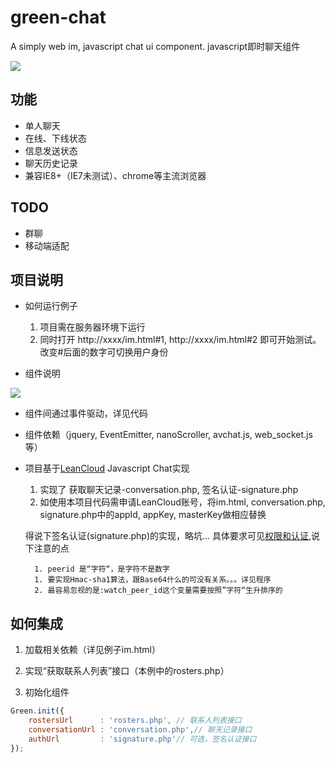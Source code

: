 # green-chat
A simply web im, javascript chat ui component. javascript即时聊天组件

![](https://github.com/kinkk/green-chat/blob/master/image/screenshots.png)

## 功能
- 单人聊天
- 在线、下线状态
- 信息发送状态
- 聊天历史记录
- 兼容IE8+（IE7未测试）、chrome等主流浏览器

## TODO
- 群聊
- 移动端适配

## 项目说明
- 如何运行例子
  1. 项目需在服务器环境下运行
  2. 同时打开 http://xxxx/im.html#1, http://xxxx/im.html#2 即可开始测试。改变#后面的数字可切换用户身份
  
- 组件说明

![](https://github.com/kinkk/green-chat/blob/master/image/component.png)

- 组件间通过事件驱动，详见代码

- 组件依赖（jquery, EventEmitter, nanoScroller, avchat.js, web_socket.js等）

- 项目基于[LeanCloud](https://www.avoscloud.com) Javascript Chat实现
  1. 实现了 获取聊天记录-conversation.php, 签名认证-signature.php
  2. 如使用本项目代码需申请LeanCloud账号，将im.html, conversation.php, signature.php中的appId, appKey, masterKey做相应替换
  
  得说下签名认证(signature.php)的实现，略坑...
  具体要求可见[权限和认证](https://cn.avoscloud.com/docs/realtime.html),说下注意的点
  ```
    1. peerid 是“字符“，是字符不是数字
    1. 要实现Hmac-sha1算法，跟Base64什么的可没有关系。。。详见程序
    2. 最容易忽视的是:watch_peer_id这个变量需要按照”字符“生升排序的
  ```
  
## 如何集成
1. 加载相关依赖（详见例子im.html）

2. 实现“获取联系人列表”接口（本例中的rosters.php）

3. 初始化组件 

  ```javascript
  Green.init({
      rostersUrl      : 'rosters.php', // 联系人列表接口
      conversationUrl : 'conversation.php',// 聊天记录接口
      authUrl         : 'signature.php'// 可选，签名认证接口
  });
  ```
